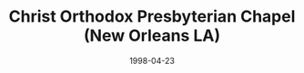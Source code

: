 ---
date: &id001 1998-04-23
end_date: null
location:
  address: null
  city: New Orleans
  state: LA
minister:
- end: 2005-01-01
  name: Russell Hamilton
  start: 1999-01-01
  type: Evangelist
ministers:
- Russell Hamilton
name: Christ Orthodox Presbyterian Chapel
names:
- end: 2005-12-09
  name: Christ Orthodox Presbyterian Chapel
  start: 1998-04-23
origination_date: *id001
raw_data: "LA\nNew Orleans\n\nChrist Orthodox Presbyterian Chapel  (April 23, 1998\u2013\
  \ December 9, 2005)\nEvangelist: Russell Hamilton, 1999\u20132005"
received_from: MISSING
states:
- LA
status:
  active: false
  end_date: 2005-12-09
  reason: null
  received_from: null
  withdrawal_to: null
title: Christ Orthodox Presbyterian Chapel (New Orleans LA)

---